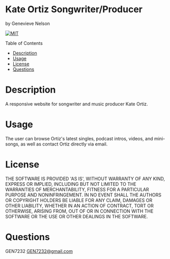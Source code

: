 # Kate Ortiz Songwriter/Producer
  by Genevieve Nelson 

  [![MIT](https://img.shields.io/badge/license-MIT-blue)](https://opensource.org/licenses/MIT) 

  Table of Contents
  * [Description](#description)
  * [Usage](#usage)
  * [License](#license)
  * [Questions](#questions)

  
  # Description
  A responsive website for songwriter and music producer Kate Ortiz.

  # Usage
  The user can browse Ortiz's latest singles, podcast intros, videos, and mini-songs, as well as contact Ortiz directly via email.
  
  # License
  THE SOFTWARE IS PROVIDED 'AS IS', WITHOUT WARRANTY OF ANY KIND, EXPRESS OR IMPLIED, INCLUDING BUT NOT LIMITED TO THE WARRANTIES OF MERCHANTABILITY, FITNESS FOR A PARTICULAR PURPOSE AND NONINFRINGEMENT. IN NO EVENT SHALL THE AUTHORS OR COPYRIGHT HOLDERS BE LIABLE FOR ANY CLAIM, DAMAGES OR OTHER LIABILITY, WHETHER IN AN ACTION OF CONTRACT, TORT OR OTHERWISE, ARISING FROM, OUT OF OR IN CONNECTION WITH THE SOFTWARE OR THE USE OR OTHER DEALINGS IN THE SOFTWARE.

  # Questions
  GEN7232
  GEN7232@gmail.com
